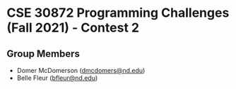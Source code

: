 # CSE 30872 Programming Challenges (Fall 2021) - Contest 2

## Group Members

- Domer McDomerson (dmcdomers@nd.edu) 
- Belle Fleur (bfleur@nd.edu) 
